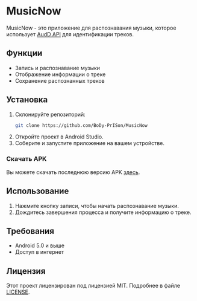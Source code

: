 # MusicNow

MusicNow - это приложение для распознавания музыки, которое использует [AudD API](https://audd.io/) для идентификации треков.

## Функции

- Запись и распознавание музыки
- Отображение информации о треке
- Сохранение распознанных треков

## Установка

1. Склонируйте репозиторий:
   ```bash
   git clone https://github.com/BoDy-PrISon/MusicNow
   ```
2. Откройте проект в Android Studio.
3. Соберите и запустите приложение на вашем устройстве.

### Скачать APK

Вы можете скачать последнюю версию APK [здесь](https://github.com/BoDy-PrISon/MusicNow/tree/master/APK).

## Использование

1. Нажмите кнопку записи, чтобы начать распознавание музыки.
2. Дождитесь завершения процесса и получите информацию о треке.

## Требования

- Android 5.0 и выше
- Доступ в интернет

## Лицензия

Этот проект лицензирован под лицензией MIT. Подробнее в файле [LICENSE](LICENSE).
